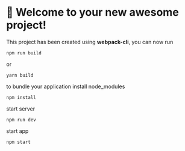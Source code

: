 # 🚀 Welcome to your new awesome project!

This project has been created using **webpack-cli**, you can now run

```
npm run build
```

or

```
yarn build
```

to bundle your application
install node_modules

```
npm install
```

start server 

```
npm run dev
```
start app 

```
npm start
```
